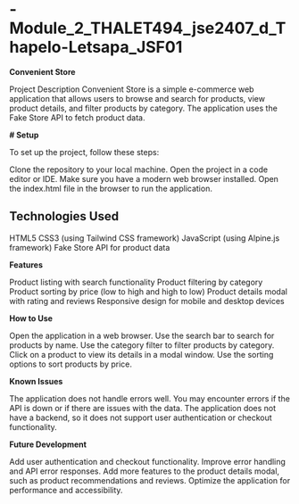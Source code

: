 # -Module_2_THALET494_jse2407_d_Thapelo-Letsapa_JSF01

**Convenient Store**

Project Description
Convenient Store is a simple e-commerce web application that allows users to browse and search for products, view product details, and filter products by category. The application uses the Fake Store API to fetch product data.

**# Setup**

To set up the project, follow these steps:

Clone the repository to your local machine.
Open the project in a code editor or IDE.
Make sure you have a modern web browser installed.
Open the index.html file in the browser to run the application.

## Technologies Used ##

HTML5
CSS3 (using Tailwind CSS framework)
JavaScript (using Alpine.js framework)
Fake Store API for product data

**Features**

Product listing with search functionality
Product filtering by category
Product sorting by price (low to high and high to low)
Product details modal with rating and reviews
Responsive design for mobile and desktop devices

**How to Use**

Open the application in a web browser.
Use the search bar to search for products by name.
Use the category filter to filter products by category.
Click on a product to view its details in a modal window.
Use the sorting options to sort products by price.

**Known Issues**

The application does not handle errors well. You may encounter errors if the API is down or if there are issues with the data.
The application does not have a backend, so it does not support user authentication or checkout functionality.

**Future Development**

Add user authentication and checkout functionality.
Improve error handling and API error responses.
Add more features to the product details modal, such as product recommendations and reviews.
Optimize the application for performance and accessibility.